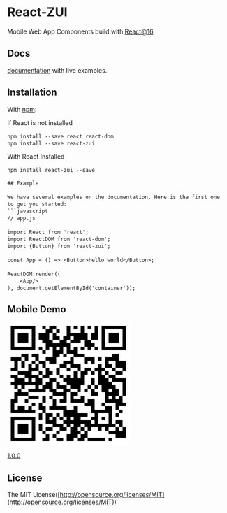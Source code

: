 # React-ZUI 

Mobile Web App Components build with [React@16](http://facebook.github.io/react/).
 
## Docs

[documentation](http://zui.zhichou.com) with live examples.

## Installation

With [npm](http://npmjs.com/):

If React is not installed

```
npm install --save react react-dom
npm install --save react-zui
```

With React Installed

```
npm install react-zui --save
```

```
## Example

We have several examples on the documentation. Here is the first one to get you started:
```javascript
// app.js

import React from 'react';
import ReactDOM from 'react-dom';
import {Button} from 'react-zui'; 

const App = () => <Button>hello world</Button>;

ReactDOM.render((
    <App/>
), document.getElementById('container'));

```

## Mobile Demo

![react-zui](./docs/qrcode.png)

[1.0.0](http://zui.zhichou.com)

## License

The MIT License([http://opensource.org/licenses/MIT](http://opensource.org/licenses/MIT))
